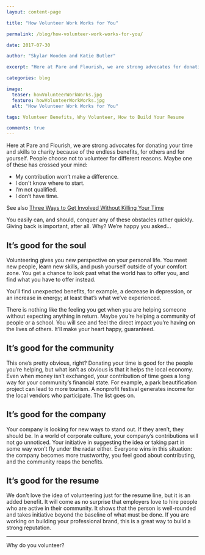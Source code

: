 ```yaml
---
layout: content-page

title: "How Volunteer Work Works for You"

permalink: /blog/how-volunteer-work-works-for-you/

date: 2017-07-30

author: "Skylar Wooden and Katie Butler"

excerpt: "Here at Pare and Flourish, we are strong advocates for donating your time and skills to charity because of the endless benefits, for others and for yourself."

categories: blog

image:
  teaser: howVolunteerWorkWorks.jpg
  feature: howVolunteerWorkWorks.jpg
  alt: "How Volunteer Work Works for You"

tags: Volunteer Benefits, Why Volunteer, How to Build Your Resume

comments: true
---
```


Here at Pare and Flourish, we are strong advocates for donating your time and skills to charity because of the endless benefits, for others and for yourself. People choose not to volunteer for different reasons. Maybe one of these has crossed your mind:

<ul>
  <li>My contribution won’t make a difference.</li>
  <li>I don't know where to start. </li>
  <li>I’m not qualified.</li>
  <li>I don’t have time.</li>
</ul>

See also <a href="/blog/three-ways-to-get-involved-without-killing-your-time/">Three Ways to Get Involved Without Killing Your Time</a>

You easily can, and should, conquer any of these obstacles rather quickly. Giving back is important, after all. Why? We’re happy you asked...

## It’s good for the soul

Volunteering gives you new perspective on your personal life. You meet new people, learn new skills, and push yourself outside of your comfort zone. <span class="boldText">You get a chance to look past what the world has to offer you, and find what you have to offer instead.</span>

You’ll find unexpected benefits, for example, a decrease in depression, or an increase in energy; at least that’s what we’ve experienced.

There is nothing like the feeling you get when you are helping someone without expecting anything in return. Maybe you’re helping a community of people or a school. You will see and feel the direct impact you’re having on the lives of others. It’ll make your heart happy, guaranteed. 

## It’s good for the community

This one’s pretty obvious, right? Donating your time is good for the people you’re helping, but what isn’t as obvious is that it helps the local economy. <span class="boldText">Even when money isn’t exchanged, your contribution of time goes a long way for your community’s financial state.</span> For example, a park beautification project can lead to more tourism. A nonprofit festival generates income for the local vendors who participate. The list goes on.

## It’s good for the company

Your company is looking for new ways to stand out. If they aren’t, they should be. In a world of corporate culture, your company’s contributions will not go unnoticed. Your initiative in suggesting the idea or taking part in some way won’t fly under the radar either. <span class="boldText">Everyone wins in this situation: the company becomes more trustworthy, you feel good about contributing, and the community reaps the benefits.</span>

## It’s good for the resume

We don't love the idea of volunteering just for the resume line, but it is an added benefit. It will come as no surprise that employers love to hire people who are active in their community. <span class="boldText">It shows that the person is well-rounded and takes initiative beyond the baseline of what must be done.</span> If you are working on building your professional brand, this is a great way to build a strong reputation.

<hr class="secondary">

Why do you volunteer?